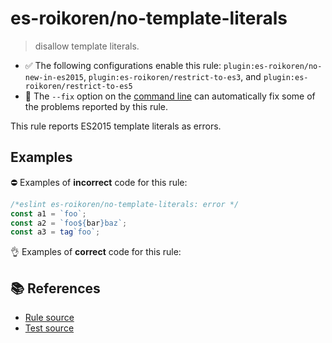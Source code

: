 # es-roikoren/no-template-literals
> disallow template literals.

- ✅ The following configurations enable this rule: `plugin:es-roikoren/no-new-in-es2015`, `plugin:es-roikoren/restrict-to-es3`, and `plugin:es-roikoren/restrict-to-es5`
- 🔧 The `--fix` option on the [command line](https://eslint.org/docs/user-guide/command-line-interface#fixing-problems) can automatically fix some of the problems reported by this rule.

This rule reports ES2015 template literals as errors.

## Examples

⛔ Examples of **incorrect** code for this rule:

```js
/*eslint es-roikoren/no-template-literals: error */
const a1 = `foo`;
const a2 = `foo${bar}baz`;
const a3 = tag`foo`;
```

👌 Examples of **correct** code for this rule:

<eslint-playground type="good" code="/*eslint es-roikoren/no-template-literals: error */
const a1 = 'foo'
const a2 = 'foo'+bar+'baz'
" />

## 📚 References

- [Rule source](https://github.com/roikoren755/eslint-plugin-es/blob/v2.0.9/src/rules/no-template-literals.ts)
- [Test source](https://github.com/roikoren755/eslint-plugin-es/blob/v2.0.9/tests/src/rules/no-template-literals.ts)

